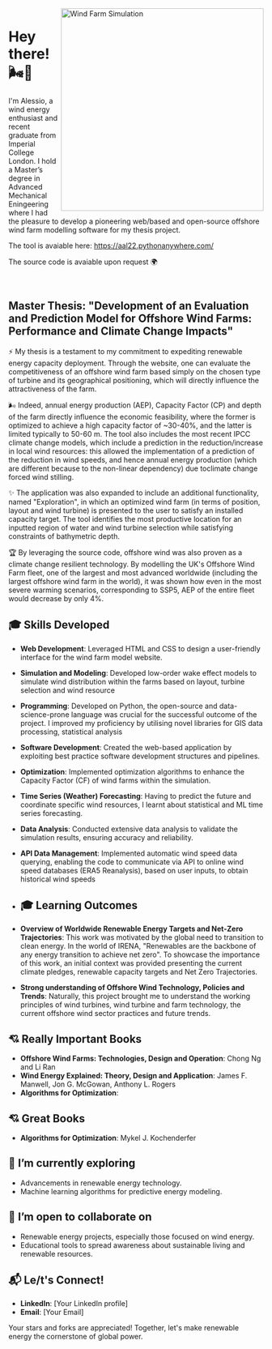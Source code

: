 <img align="right" width="400" src="https://londonarray.com/wp-content/uploads/2020/06/operational-11-scaled.jpg" alt="Wind Farm Simulation">

# Hey there! 🌬️👋

I'm Alessio, a wind energy enthusiast and recent graduate from Imperial College London. I hold a Master’s degree in Advanced Mechanical Eningeering where I had the pleasure to develop a pioneering web/based and open-source offshore wind farm modelling software for my thesis project.

The tool is avaiable here: https://aal22.pythonanywhere.com/

The source code is avaiable upon request :earth_africa:

<br>

## Master Thesis: "Development of an Evaluation and Prediction Model for Offshore Wind Farms: Performance and Climate Change Impacts"
:zap: My thesis is a testament to my commitment to expediting renewable energy capacity deployment. Through the website, one can evaluate the competitiveness of an offshore wind farm based simply on the chosen type of turbine and its geographical positioning, which will directly influence the attractiveness of the farm. 

🌬️ Indeed, annual energy production (AEP), Capacity Factor (CP) and depth of the farm directly influence the economic feasibility, where the former is optimized to achieve a high capacity factor of ~30-40%, and the latter is limited typically to 50-60 m. The tool also includes the most recent IPCC climate change models, which include a prediction in the reduction/increase in local wind resources: this allowed the implementation of a prediction of the reduction in wind speeds, and hence annual energy production (which are different because to the non-linear dependency) due toclimate change forced wind stilling.

:sparkles: The application was also expanded to include an additional functionality, named "Exploration", in which an optimized wind farm (in terms of position, layout and wind turbine) is presented to the user to satisfy an installed capacity target. The tool identifies the most productive location for an inputted region of water and wind turbine selection while satisfying constraints of bathymetric depth.

:trophy: By leveraging the source code, offshore wind was also proven as a climate change resilient technology. By modelling the UK's Offshore Wind Farm fleet, one of the largest and most advanced worldwide (including the largest offshore wind farm in the world), it was shown how even in the most severe warming scenarios, corresponding to SSP5, AEP of the entire fleet would decrease by only 4%.

## 🎓 Skills Developed
- **Web Development**: Leveraged HTML and CSS to design a user-friendly interface for the wind farm model website.
- **Simulation and Modeling**: Developed low-order wake effect models to simulate wind distribution within the farms based on layout, turbine selection and wind resource  
- **Programming**: Developed on Python, the open-source and data-science-prone language was crucial for the successful outcome of the project. I improved my proficiency by utilising novel libraries for GIS data processing, statistical analysis
-  **Software Development**: Created the web-based application by exploiting best practice software development structures and pipelines.
- **Optimization**: Implemented optimization algorithms to enhance the Capacity Factor (CF) of wind farms within the simulation.
- **Time Series (Weather) Forecasting**: Having to predict the future and coordinate specific wind resources, I learnt about statistical and ML time series forecasting.
- **Data Analysis**: Conducted extensive data analysis to validate the simulation results, ensuring accuracy and reliability.
- **API Data Management**: Implemented automatic wind speed data querying, enabling the code to communicate via API to online wind speed databases (ERA5 Reanalysis), based on user inputs, to obtain historical wind speeds

- ## 🎓 Learning Outcomes
- **Overview of Worldwide Renewable Energy Targets and Net-Zero Trajectories**: This work was motivated by the global need to transition to clean energy. In the world of IRENA, "Renewables are the backbone of any energy transition to achieve net zero". To showcase the importance of this work, an initial context was provided presenting the current climate pledges, renewable capacity targets and Net Zero Trajectories.
- **Strong understanding of Offshore Wind Technology, Policies and Trends**: Naturally, this project brought me to understand the working principles of wind turbines, wind turbine and farm technology, the current offshore wind sector practices and future trends.

## :cupid: Really Important Books
- **Offshore Wind Farms: Technologies, Design and Operation**: Chong Ng and Li Ran
- **Wind Energy Explained: Theory, Design and Application**: James F. Manwell, Jon G. McGowan, Anthony L. Rogers
- **Algorithms for Optimization**:

## :cupid: Great Books
- **Algorithms for Optimization**: Mykel J. Kochenderfer 


## 🌱 I’m currently exploring

- Advancements in renewable energy technology.
- Machine learning algorithms for predictive energy modeling.

## 👯 I’m open to collaborate on

- Renewable energy projects, especially those focused on wind energy.
- Educational tools to spread awareness about sustainable living and renewable resources.

## 📬 Le/t's Connect!

- **LinkedIn**: [Your LinkedIn profile]
- **Email**: [Your Email]

Your stars and forks are appreciated! Together, let's make renewable energy the cornerstone of global power.
